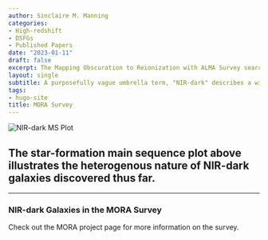 ```yaml
---
author: Sinclaire M. Manning
categories:
- High-redshift
- DSFGs
- Published Papers
date: "2023-01-11"
draft: false
excerpt: The Mapping Obscuration to Reionization with ALMA Survey searches for redshift > 4 dusty star-forming galaxies at 2mm.
layout: single
subtitle: A purposefully vague umbrella term, "NIR-dark" describes a wide array of distant and dust-obscured galaxies detected in surveys with varying wavelength coverage and depth. Our challenge is now to disentangle the distinct galaxy populations which may exist within this broad framework.
tags:
- hugo-site
title: MORA Survey
---
```


![NIR-dark MS Plot](sfr_mstar_NIRdark_aug23_2022.png)

## The star-formation main sequence plot above illustrates the heterogenous nature of NIR-dark galaxies discovered thus far.

---

### NIR-dark Galaxies in the MORA Survey

Check out the MORA project page for more information on the survey.

